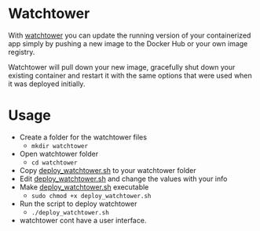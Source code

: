 # Watchtower
With [watchtower](https://github.com/containrrr/watchtower) you can update the running version of your containerized app simply by pushing a new image to the Docker Hub or your own image registry.

Watchtower will pull down your new image, gracefully shut down your existing container and restart it with the same options that were used when it was deployed initially.

# Usage
+ Create a folder for the watchtower files 
  + ```mkdir watchtower```
+ Open watchtower folder
  + ```cd watchtower```
+ Copy [deploy_watchtower.sh](deploy_watchtower.sh) to your watchtower folder
+ Edit [deploy_watchtower.sh](deploy_watchtower.sh) and change the values with your info
+ Make [deploy_watchtower.sh](deploy_watchtower.sh) executable
  + ```sudo chmod +x deploy_watchtower.sh```
+ Run the script to deploy watchtower
  + ```./deploy_watchtower.sh```
+ watchtower cont have a user interface.